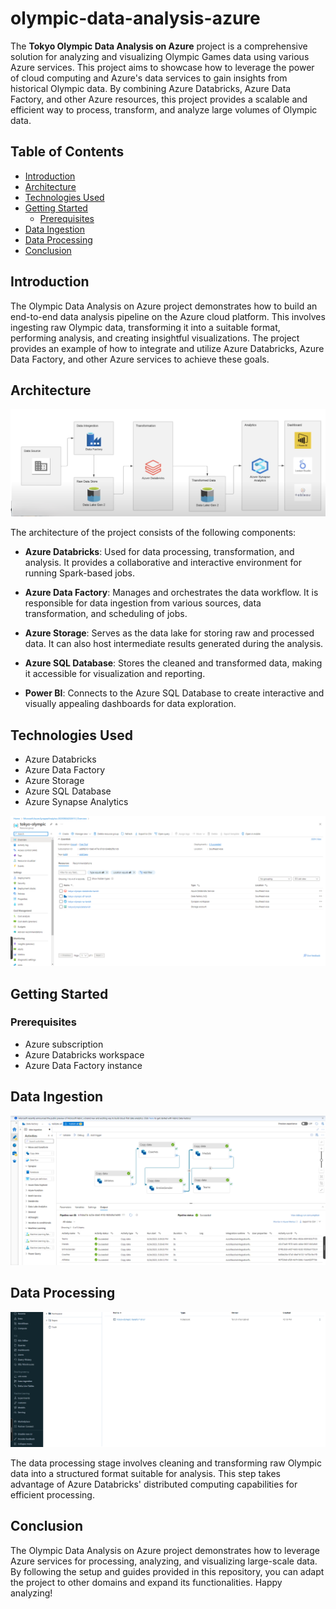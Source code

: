 # olympic-data-analysis-azure

The **Tokyo Olympic Data Analysis on Azure** project is a comprehensive solution for analyzing and visualizing Olympic Games data using various Azure services. This project aims to showcase how to leverage the power of cloud computing and Azure's data services to gain insights from historical Olympic data. By combining Azure Databricks, Azure Data Factory, and other Azure resources, this project provides a scalable and efficient way to process, transform, and analyze large volumes of Olympic data.

## Table of Contents
- [Introduction](#introduction)
- [Architecture](#architecture)
- [Technologies Used](#technologies-used)
- [Getting Started](#getting-started)
  - [Prerequisites](#prerequisites)
- [Data Ingestion](#data-ingestion)
- [Data Processing](#data-processing)
- [Conclusion](#conclusion)

## Introduction

The Olympic Data Analysis on Azure project demonstrates how to build an end-to-end data analysis pipeline on the Azure cloud platform. This involves ingesting raw Olympic data, transforming it into a suitable format, performing analysis, and creating insightful visualizations. The project provides an example of how to integrate and utilize Azure Databricks, Azure Data Factory, and other Azure services to achieve these goals.

## Architecture

![Architecture](images/arch.png)

The architecture of the project consists of the following components:

- **Azure Databricks**: Used for data processing, transformation, and analysis. It provides a collaborative and interactive environment for running Spark-based jobs.

- **Azure Data Factory**: Manages and orchestrates the data workflow. It is responsible for data ingestion from various sources, data transformation, and scheduling of jobs.

- **Azure Storage**: Serves as the data lake for storing raw and processed data. It can also host intermediate results generated during the analysis.

- **Azure SQL Database**: Stores the cleaned and transformed data, making it accessible for visualization and reporting.

- **Power BI**: Connects to the Azure SQL Database to create interactive and visually appealing dashboards for data exploration.

## Technologies Used

- Azure Databricks
- Azure Data Factory
- Azure Storage
- Azure SQL Database
- Azure Synapse Analytics

![Resource Group](images/resource_group.png)

## Getting Started

### Prerequisites

- Azure subscription
- Azure Databricks workspace
- Azure Data Factory instance

## Data Ingestion

![DataFactory](images/DataFactory.png)

## Data Processing

![Databricks](images/DataBricks.png)

The data processing stage involves cleaning and transforming raw Olympic data into a structured format suitable for analysis. This step takes advantage of Azure Databricks' distributed computing capabilities for efficient processing.

## Conclusion

The Olympic Data Analysis on Azure project demonstrates how to leverage Azure services for processing, analyzing, and visualizing large-scale data. By following the setup and guides provided in this repository, you can adapt the project to other domains and expand its functionalities. Happy analyzing!

